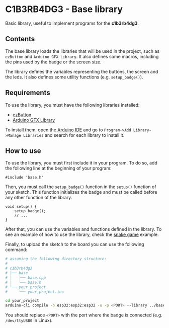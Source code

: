 # C1B3RB4DG3 - Base library

Basic library, useful to implement programs for the **c1b3rb4dg3**.

## Contents

The base library loads the libraries that will be used in the project, such as
`ezButton` and `Arduino GFX Library`. It also defines some macros, including
the pins used by the badge or the screen size.

The library defines the variables representing the buttons, the screen
and the leds. It also defines some utility functions (e.g. `setup_badge()`).

## Requirements

To use the library, you must have the following libraries installed:

- [ezButton](https://github.com/ArduinoGetStarted/button)
- [Arduino GFX Library](https://github.com/moononournation/Arduino_GFX)

To install them, open the [Arduino IDE](https://www.arduino.cc/en/software) and go to `Program->Add Library->Manage Libraries` and search for each library to install it.

## How to use

To use the library, you must first include it in your program. To do so,
add the following line at the beginning of your program:

```arduino
#include 'base.h'
```

Then, you must call the `setup_badge()` function in the `setup()` function
of your sketch. This function initializes the badge and must be called
before any other function of the library.

```arduino
void setup() {
    setup_badge();
    // ...
}
```

After that, you can use the variables and functions defined in the library. To see
an example of how to use the library, check the [snake game](/snake) example.

Finally, to upload the sketch to the board you can use the following command:

```bash
# assuming the following directory structure:
# 
# c1b3rb4dg3
# ├── base
# │   ├── base.cpp
# │   └── base.h
# └── your_project
#     └── your_project.ino

cd your_project
arduino-cli compile -b esp32:esp32:esp32 -u -p <PORT> --library ../base
```

You should replace `<PORT>` with the port where the badge is connected (e.g.
`/dev/ttyUSB0` in Linux).